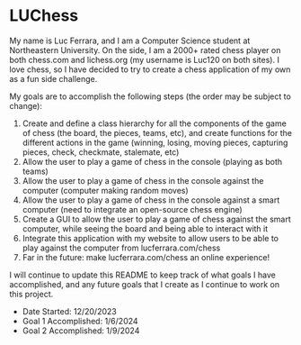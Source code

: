 # LUChess
My name is Luc Ferrara, and I am a Computer Science student at Northeastern University. On the side, I am a 2000+ rated chess player on both chess.com and lichess.org (my username is Luc120 on both sites). I love chess, so I have decided to try to create a chess application of my own as a fun side challenge.

My goals are to accomplish the following steps (the order may be subject to change): 
<ol>
	<li>Create and define a class hierarchy for all the components of the game of chess (the board, the pieces, teams, etc), and create functions for the different actions in the game (winning, losing, moving pieces, capturing pieces, check, checkmate, stalemate, etc)</li> 
	<li>Allow the user to play a game of chess in the console (playing as both teams)</li> 
	<li>Allow the user to play a game of chess in the console against the computer (computer making random moves)</li>
	<li>Allow the user to play a game of chess in the console against a smart computer (need to integrate an open-source chess engine)</li>
	<li>Create a GUI to allow the user to play a game of chess against the smart computer, while seeing the board and being able to interact with it</li> 
	<li>Integrate this application with my website to allow users to be able to play against the computer from lucferrara.com/chess</li>
	<li>Far in the future: make lucferrara.com/chess an online experience!</li>
	
</ol>

I will continue to update this README to keep track of what goals I have accomplished, and any future goals that I create as I continue to work on this project. 

<ul>
	<li>Date Started: 12/20/2023</li>
	<li>Goal 1 Accomplished: 1/6/2024</li>
	<li>Goal 2 Accomplished: 1/9/2024</li>
</ul>
